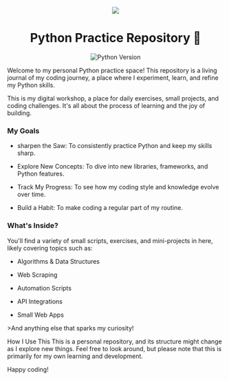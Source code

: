 <p align="center">
<img src="https://s3.dualstack.us-east-2.amazonaws.com/pythondotorg-assets/media/community/logos/python-logo-only.png">
</p>

<h1 align="center">Python Practice Repository 🐍</h1>

<p align="center">
<img src="https://img.shields.io/badge/python-3.13-blue.svg" alt="Python Version"/>
</p>
<p>Welcome to my personal Python practice space! This repository is a living journal of my coding journey, a place where I experiment, learn, and refine my Python skills.</p>

This is my digital workshop, a place for daily exercises, small projects, and coding challenges. It's all about the process of learning and the joy of building.

<h3>My Goals</h3>
<p>
  
- sharpen the Saw: To consistently practice Python and keep my skills sharp.
  
- Explore New Concepts: To dive into new libraries, frameworks, and Python features.
  
- Track My Progress: To see how my coding style and knowledge evolve over time.
  
- Build a Habit: To make coding a regular part of my routine.
</p>
<h3>What's Inside?</h3>
<p>You'll find a variety of small scripts, exercises, and mini-projects in here, likely covering topics such as:
</p>
<p>
  
- Algorithms & Data Structures

- Web Scraping

- Automation Scripts

- API Integrations

- Small Web Apps
</p>
>And anything else that sparks my curiosity!

How I Use This
This is a personal repository, and its structure might change as I explore new things. Feel free to look around, but please note that this is primarily for my own learning and development.

Happy coding!
